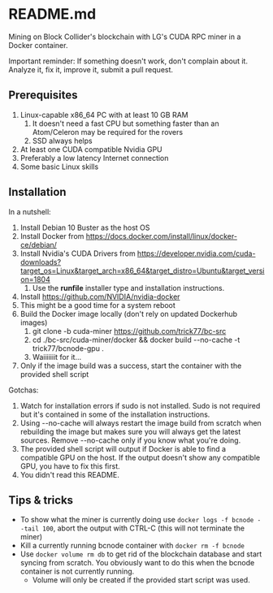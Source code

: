 # README.md

Mining on Block Collider's blockchain with LG's CUDA RPC miner in a Docker container.

Important reminder: If something doesn't work, don't complain about it. Analyze it, fix it, improve it, submit a pull request.

## Prerequisites
1. Linux-capable x86_64 PC with at least 10 GB RAM
    1. It doesn't need a fast CPU but something faster than an Atom/Celeron may be required for the rovers
    1. SSD always helps
1. At least one CUDA compatible Nvidia GPU
1. Preferably a low latency Internet connection
1. Some basic Linux skills

## Installation
In a nutshell:
1. Install Debian 10 Buster as the host OS
1. Install Docker from https://docs.docker.com/install/linux/docker-ce/debian/
1. Install Nvidia's CUDA Drivers from https://developer.nvidia.com/cuda-downloads?target_os=Linux&target_arch=x86_64&target_distro=Ubuntu&target_version=1804 
    1. Use the **runfile** installer type and installation instructions.
1. Install https://github.com/NVIDIA/nvidia-docker
1. This might be a good time for a system reboot
1. Build the Docker image locally (don't rely on updated Dockerhub images)
    1. git clone -b cuda-miner https://github.com/trick77/bc-src
    2. cd ./bc-src/cuda-miner/docker && docker build --no-cache -t trick77/bcnode-gpu .
    3. Waiiiiiiit for it...
1. Only if the image build was a success, start the container with the provided shell script

Gotchas:
1. Watch for installation errors if sudo is not installed. Sudo is not required but it's contained in some of the installation instructions.
2. Using --no-cache will always restart the image build from scratch when rebuilding the image but makes sure you will always get the latest sources. Remove --no-cache only if you know what you're doing.
3. The provided shell script will output if Docker is able to find a compatible GPU on the host. If the output doesn't show any compatible GPU, you have to fix this first.
4. You didn't read this README.

## Tips & tricks

* To show what the miner is currently doing use ```docker logs -f bcnode --tail 100```, abort the output with CTRL-C (this will not terminate the miner)
* Kill a currently running bcnode container with ````docker rm -f bcnode````
* Use ```docker volume rm db``` to get rid of the blockchain database and start syncing from scratch. You obviously want to do this when the bcnode container is not currently running.
    * Volume will only be created if the provided start script was used.